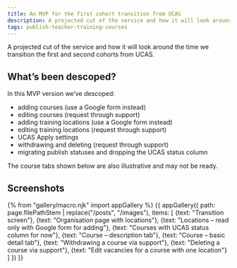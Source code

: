 ```yaml
---
title: An MVP for the first cohort transition from UCAS
description: A projected cut of the service and how it will look around the time we transition the first and second cohorts from UCAS.
tags: publish-teacher-training-courses
---
```

A projected cut of the service and how it will look around the time we transition the first and second cohorts from UCAS.

## What’s been descoped?

In this MVP version we’ve descoped:

* adding courses (use a Google form instead)
* editing courses (request through support)
* adding training locations (use a Google form instead)
* editing training locations (request through support)
* UCAS Apply settings
* withdrawing and deleting (request through support)
* migrating publish statuses and dropping the UCAS status column

The course tabs shown below are also illustrative and may not be ready.

## Screenshots

{% from "gallery/macro.njk" import appGallery %}
{{ appGallery({
  path: page.filePathStem | replace("/posts", "/images"),
  items: [
    {text: "Transition screen"},
    {text: "Organisation page with locations"},
    {text: "Locations – read only with Google form for adding"},
    {text: "Courses with UCAS status column for now"},
    {text: "Course – description tab"},
    {text: "Course – basic detail tab"},
    {text: "Withdrawing a course via support"},
    {text: "Deleting a course via support"},
    {text: "Edit vacancies for a course with one location"}
  ]
}) }}
